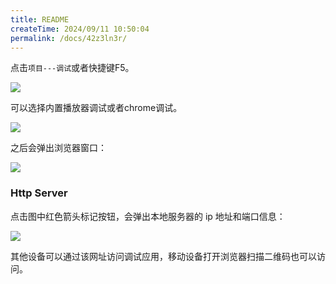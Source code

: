 ```yaml
---
title: README
createTime: 2024/09/11 10:50:04
permalink: /docs/42z3ln3r/
---
```

点击`项目---调试`或者快捷键F5。

![](1.png)

可以选择内置播放器调试或者chrome调试。

![](2.png)

之后会弹出浏览器窗口：

![](3.png)

### Http Server

点击图中红色箭头标记按钮，会弹出本地服务器的 ip 地址和端口信息：

![](4.png)

其他设备可以通过该网址访问调试应用，移动设备打开浏览器扫描二维码也可以访问。
